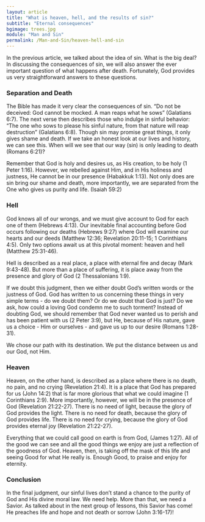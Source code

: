 ```yaml
---
layout: article
title: "What is heaven, hell, and the results of sin?"
subtitle: "Eternal consequences"
bgimage: trees.jpg
module: "Man and Sin"
permalink: /Man-and-Sin/heaven-hell-and-sin
---
```


In the previous article, we talked about the idea of sin. What is the big deal? In discussing the consequences of sin, we will also answer the ever important question of what happens after death. Fortunately, God provides us very straightforward answers to these questions.
​
### Separation and Death
The Bible has made it very clear the consequences of sin. “Do not be deceived: God cannot be mocked. A man reaps what he sows” (Galatians 6:7). The next verse then describes those who indulge in sinful behavior: “The one who sows to please his sinful nature, from that nature will reap destruction” (Galatians 6:8). Though sin may promise great things, it only gives shame and death. If we take an honest look at our lives and history, we can see this. When will we see that our way (sin) is only leading to death (Romans 6:21)?
 
Remember that God is holy and desires us, as His creation, to be holy (1 Peter 1:16). However, we rebelled against Him, and in His holiness and justness, He cannot be in our presence (Habakkuk 1:13). Not only does are sin bring our shame and death, more importantly, we are separated from the One who gives us purity and life. (Isaiah 59:2)
 
### Hell
God knows all of our wrongs, and we must give account to God for each one of them (Hebrews 4:13). Our inevitable final accounting before God occurs following our deaths (Hebrews 9:27) where God will examine our hearts and our deeds (Matthew 12:36; Revelation 20:11-15; 1 Corinthians 4:5). Only two options await us at this pivotal moment: heaven and hell (Matthew 25:31-46).
 
Hell is described as a real place, a place with eternal fire and decay (Mark 9:43-48). But more than a place of suffering, it is place away from the presence and glory of God (2 Thessalonians 1:9).
 
If we doubt this judgment, then we either doubt God’s written words or the justness of God. God has written to us concerning these things in very simple terms - do we doubt them? Or do we doubt that God is just? Do we ask, how could a loving God condemn me to such torment? Instead of doubting God, we should remember that God never wanted us to perish and has been patient with us (2 Peter 3:9), but He, because of His nature, gave us a choice - Him or ourselves - and gave us up to our desire (Romans 1:28-31).
 
We chose our path with its destination. We put the distance between us and our God, not Him.
 
### Heaven
Heaven, on the other hand, is described as a place where there is no death, no pain, and no crying (Revelation 21:4). It is a place that God has prepared for us (John 14:2) that is far more glorious that what we could imagine (1 Corinthians 2:9). More importantly, however, we will be in the presence of God (Revelation 21:22-27). There is no need of light, because the glory of God provides the light. There is no need for death, because the glory of God provides life. There is no need for crying, because the glory of God provides eternal joy (Revelation 21:22-27).
 
Everything that we could call good on earth is from God, (James 1:27). All of the good we can see and all the good things we enjoy are just a reflection of the goodness of God. Heaven, then, is taking off the mask of this life and seeing Good for what He really is. Enough Good, to praise and enjoy for eternity.
 
### Conclusion
In the final judgment, our sinful lives don’t stand a chance to the purity of God and His divine moral law. We need help. More than that, we need a Savior. As talked about in the next group of lessons, this Savior has come! He preaches life and hope and not death or sorrow       (John 3:16-17)!